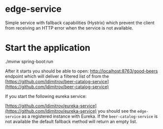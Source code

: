 # edge-service

Simple service with fallback capabilities (Hystrix) which prevent the client from receiving an HTTP error when the service is not available.

# Start the application
./mvnw spring-boot:run

After it starts you should be able to open: [http://localhost:8763/good-beers](http://localhost:8763/good-beers) endpoint which will deliver a filtered list of from the [https://github.com/ldimitrov/beer-catalog-service](https://github.com/ldimitrov/beer-catalog-service)

If you start the following eureka service:

[https://github.com/ldimitrov/eureka-service](https://github.com/ldimitrov/eureka-service) you should see the `edge-service` as a registered instance with Eureka. If the `beer-catalog-service` is not available the default fallback method will return an empty list.

